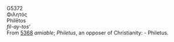 G5372  
Φιλητός  
Philētos  
*fil-ay-tos‘*  
From [5368](g5368) *amiable*; *Philetus*, an opposer of Christianity: -
Philetus.  
